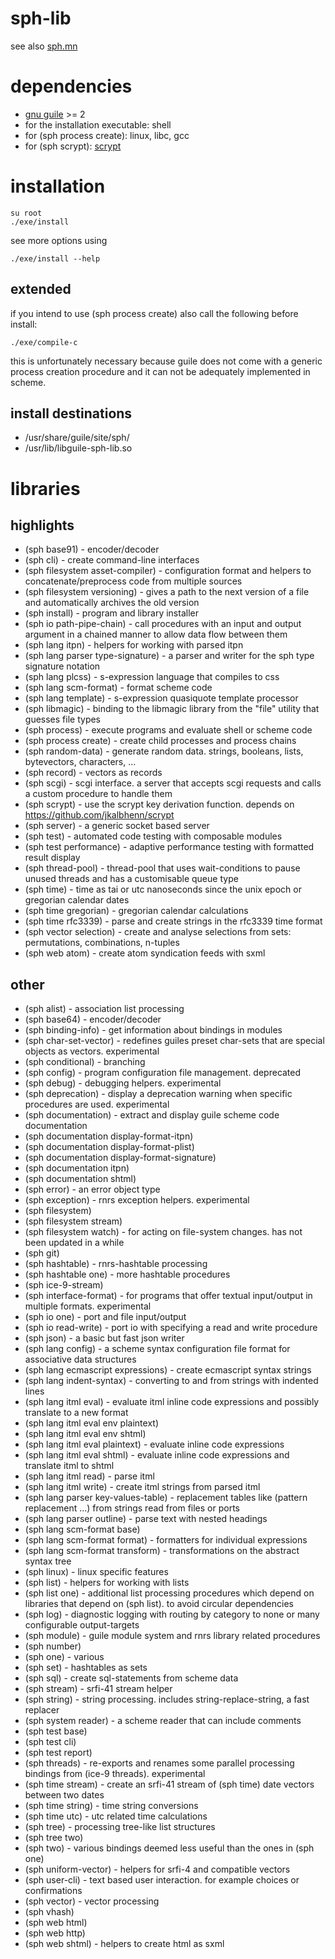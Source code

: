 # sph-lib
see also [sph.mn](http://sph.mn/c/view/2u)
# dependencies
* [gnu guile](https://www.gnu.org/software/guile/) >= 2
* for the installation executable: shell
* for (sph process create): linux, libc, gcc
* for (sph scrypt): [scrypt](https://github.com/jkalbhenn/scrypt)
# installation
```
su root
./exe/install
```
see more options using
```
./exe/install --help
```

## extended
if you intend to use (sph process create) also call the following before install:
```
./exe/compile-c
```

this is unfortunately necessary because guile does not come with a generic process creation procedure and it can not be adequately implemented in scheme.

## install destinations
* /usr/share/guile/site/sph/
* /usr/lib/libguile-sph-lib.so

# libraries
## highlights
* (sph base91) - encoder/decoder
* (sph cli) - create command-line interfaces
* (sph filesystem asset-compiler) - configuration format and helpers to concatenate/preprocess code from multiple sources
* (sph filesystem versioning) - gives a path to the next version of a file and automatically archives the old version
* (sph install) - program and library installer
* (sph io path-pipe-chain) - call procedures with an input and output argument in a chained manner to allow data flow between them
* (sph lang itpn) - helpers for working with parsed itpn
* (sph lang parser type-signature) - a parser and writer for the sph type signature notation
* (sph lang plcss) - s-expression language that compiles to css
* (sph lang scm-format) - format scheme code
* (sph lang template) - s-expression quasiquote template processor
* (sph libmagic) - binding to the libmagic library from the "file" utility that guesses file types
* (sph process) - execute programs and evaluate shell or scheme code
* (sph process create) - create child processes and process chains
* (sph random-data) - generate random data. strings, booleans, lists, bytevectors, characters, ...
* (sph record) - vectors as records
* (sph scgi) - scgi interface. a server that accepts scgi requests and calls a custom procedure to handle them
* (sph scrypt) - use the scrypt key derivation function. depends on https://github.com/jkalbhenn/scrypt
* (sph server) - a generic socket based server
* (sph test) - automated code testing with composable modules
* (sph test performance) - adaptive performance testing with formatted result display
* (sph thread-pool) - thread-pool that uses wait-conditions to pause unused threads and has a customisable queue type
* (sph time) - time as tai or utc nanoseconds since the unix epoch or gregorian calendar dates
* (sph time gregorian) - gregorian calendar calculations
* (sph time rfc3339) - parse and create strings in the rfc3339 time format
* (sph vector selection) - create and analyse selections from sets: permutations, combinations, n-tuples
* (sph web atom) - create atom syndication feeds with sxml

## other
* (sph alist) - association list processing
* (sph base64) - encoder/decoder
* (sph binding-info) - get information about bindings in modules
* (sph char-set-vector) - redefines guiles preset char-sets that are special objects as vectors. experimental
* (sph conditional) - branching
* (sph config) - program configuration file management. deprecated
* (sph debug) - debugging helpers. experimental
* (sph deprecation) - display a deprecation warning when specific procedures are used. experimental
* (sph documentation) - extract and display guile scheme code documentation
* (sph documentation display-format-itpn)
* (sph documentation display-format-plist)
* (sph documentation display-format-signature)
* (sph documentation itpn)
* (sph documentation shtml)
* (sph error) - an error object type
* (sph exception) - rnrs exception helpers. experimental
* (sph filesystem)
* (sph filesystem stream)
* (sph filesystem watch) - for acting on file-system changes. has not been updated in a while
* (sph git)
* (sph hashtable) - rnrs-hashtable processing
* (sph hashtable one) - more hashtable procedures
* (sph ice-9-stream)
* (sph interface-format) - for programs that offer textual input/output in multiple formats. experimental
* (sph io one) - port and file input/output
* (sph io read-write) - port io with specifying a read and write procedure
* (sph json) - a basic but fast json writer
* (sph lang config) - a scheme syntax configuration file format for associative data structures
* (sph lang ecmascript expressions) - create ecmascript syntax strings
* (sph lang indent-syntax) - converting to and from strings with indented lines
* (sph lang itml eval) - evaluate itml inline code expressions and possibly translate to a new format
* (sph lang itml eval env plaintext)
* (sph lang itml eval env shtml)
* (sph lang itml eval plaintext) - evaluate inline code expressions
* (sph lang itml eval shtml) - evaluate inline code expressions and translate itml to shtml
* (sph lang itml read) - parse itml
* (sph lang itml write) - create itml strings from parsed itml
* (sph lang parser key-values-table) - replacement tables like (pattern replacement ...) from strings read from files or ports
* (sph lang parser outline) - parse text with nested headings
* (sph lang scm-format base)
* (sph lang scm-format format) - formatters for individual expressions
* (sph lang scm-format transform) - transformations on the abstract syntax tree
* (sph linux) - linux specific features
* (sph list) - helpers for working with lists
* (sph list one) - additional list processing procedures which depend on libraries that depend on (sph list). to avoid circular dependencies
* (sph log) - diagnostic logging with routing by category to none or many configurable output-targets
* (sph module) - guile module system and rnrs library related procedures
* (sph number)
* (sph one) - various
* (sph set) - hashtables as sets
* (sph sql) - create sql-statements from scheme data
* (sph stream) - srfi-41 stream helper
* (sph string) - string processing. includes string-replace-string, a fast replacer
* (sph system reader) - a scheme reader that can include comments
* (sph test base)
* (sph test cli)
* (sph test report)
* (sph threads) - re-exports and renames some parallel processing bindings from (ice-9 threads). experimental
* (sph time stream) - create an srfi-41 stream of (sph time) date vectors between two dates
* (sph time string) - time string conversions
* (sph time utc) - utc related time calculations
* (sph tree) - processing tree-like list structures
* (sph tree two)
* (sph two) - various bindings deemed less useful than the ones in (sph one)
* (sph uniform-vector) - helpers for srfi-4 and compatible vectors
* (sph user-cli) - text based user interaction. for example choices or confirmations
* (sph vector) - vector processing
* (sph vhash)
* (sph web html)
* (sph web http)
* (sph web shtml) - helpers to create html as sxml
